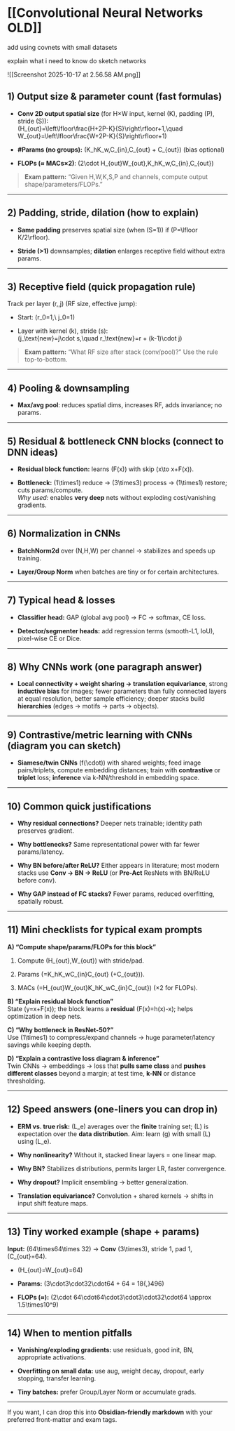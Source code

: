
# [[Convolutional Neural Networks OLD]]

add using covnets with small datasets

explain what i need to know do sketch networks

![[Screenshot 2025-10-17 at 2.56.58 AM.png]]

## 1) Output size & parameter count (fast formulas)

- **Conv 2D output spatial size** (for H×W input, kernel (K), padding (P), stride (S)):  
    (H_{out}=\left\lfloor\frac{H+2P-K}{S}\right\rfloor+1,\quad W_{out}=\left\lfloor\frac{W+2P-K}{S}\right\rfloor+1)
    
- **#Params (no groups):** (K_hK_w,C_{in},C_{out} + C_{out}) (bias optional)
    
- **FLOPs (≈ MACs×2)**: (2\cdot H_{out}W_{out},K_hK_w,C_{in},C_{out})
    

> **Exam pattern:** “Given H,W,K,S,P and channels, compute output shape/parameters/FLOPs.”

---

## 2) Padding, stride, dilation (how to explain)

- **Same padding** preserves spatial size (when (S=1)) if (P=\lfloor K/2\rfloor).
    
- **Stride (>1)** downsamples; **dilation** enlarges receptive field without extra params.
    

---

## 3) Receptive field (quick propagation rule)

Track per layer (r,,j) (RF size, effective jump):

- Start: (r_0=1,\ j_0=1)
    
- Layer with kernel (k), stride (s):  
    (j_\text{new}=j\cdot s,\quad r_\text{new}=r + (k-1)\cdot j)
    

> **Exam pattern:** “What RF size after stack (conv/pool)?” Use the rule top-to-bottom.

---

## 4) Pooling & downsampling

- **Max/avg pool**: reduces spatial dims, increases RF, adds invariance; no params.
    

---

## 5) Residual & bottleneck CNN blocks (connect to DNN ideas)

- **Residual block function:** learns (F(x)) with skip (x\to x+F(x)).
    
- **Bottleneck:** (1\times1) reduce → (3\times3) process → (1\times1) restore; cuts params/compute.  
    _Why used:_ enables **very deep** nets without exploding cost/vanishing gradients.
    

---

## 6) Normalization in CNNs

- **BatchNorm2d** over (N,H,W) per channel → stabilizes and speeds up training.
    
- **Layer/Group Norm** when batches are tiny or for certain architectures.
    

---

## 7) Typical head & losses

- **Classifier head:** GAP (global avg pool) → FC → softmax, CE loss.
    
- **Detector/segmenter heads:** add regression terms (smooth-L1, IoU), pixel-wise CE or Dice.
    

---

## 8) Why CNNs work (one paragraph answer)

- **Local connectivity + weight sharing → translation equivariance**, strong **inductive bias** for images; fewer parameters than fully connected layers at equal resolution, better sample efficiency; deeper stacks build **hierarchies** (edges → motifs → parts → objects).
    

---

## 9) Contrastive/metric learning with CNNs (diagram you can sketch)

- **Siamese/twin CNNs** (f(\cdot)) with shared weights; feed image pairs/triplets, compute embedding distances; train with **contrastive** or **triplet** loss; **inference** via k-NN/threshold in embedding space.
    

---

## 10) Common quick justifications

- **Why residual connections?** Deeper nets trainable; identity path preserves gradient.
    
- **Why bottlenecks?** Same representational power with far fewer params/latency.
    
- **Why BN before/after ReLU?** Either appears in literature; most modern stacks use **Conv → BN → ReLU** (or **Pre-Act** ResNets with BN/ReLU before conv).
    
- **Why GAP instead of FC stacks?** Fewer params, reduced overfitting, spatially robust.
    

---

## 11) Mini checklists for typical exam prompts

**A) “Compute shape/params/FLOPs for this block”**

1. Compute (H_{out},W_{out}) with stride/pad.
    
2. Params (=K_hK_wC_{in}C_{out} (+C_{out})).
    
3. MACs (=H_{out}W_{out}K_hK_wC_{in}C_{out}) (×2 for FLOPs).
    

**B) “Explain residual block function”**  
State (y=x+F(x)); the block learns a **residual** (F(x)=h(x)-x); helps optimization in deep nets.

**C) “Why bottleneck in ResNet-50?”**  
Use (1\times1) to compress/expand channels → huge parameter/latency savings while keeping depth.

**D) “Explain a contrastive loss diagram & inference”**  
Twin CNNs → embeddings → loss that **pulls same class** and **pushes different classes** beyond a margin; at test time, **k-NN** or distance thresholding.

---

## 12) Speed answers (one-liners you can drop in)

- **ERM vs. true risk:** (L_e) averages over the **finite** training set; (L) is expectation over the **data distribution**. Aim: learn (g) with small (L) using (L_e).
    
- **Why nonlinearity?** Without it, stacked linear layers = one linear map.
    
- **Why BN?** Stabilizes distributions, permits larger LR, faster convergence.
    
- **Why dropout?** Implicit ensembling → better generalization.
    
- **Translation equivariance?** Convolution + shared kernels → shifts in input shift feature maps.
    

---

## 13) Tiny worked example (shape + params)

**Input:** (64\times64\times 32) → **Conv** (3\times3), stride 1, pad 1, (C_{out}=64).

- (H_{out}=W_{out}=64)
    
- **Params:** (3\cdot3\cdot32\cdot64 + 64 = 18{,}496)
    
- **FLOPs (≈):** (2\cdot 64\cdot64\cdot3\cdot3\cdot32\cdot64 \approx 1.5\times10^9)
    

---

## 14) When to mention pitfalls

- **Vanishing/exploding gradients:** use residuals, good init, BN, appropriate activations.
    
- **Overfitting on small data:** use aug, weight decay, dropout, early stopping, transfer learning.
    
- **Tiny batches:** prefer Group/Layer Norm or accumulate grads.
    

---

If you want, I can drop this into **Obsidian-friendly markdown** with your preferred front-matter and exam tags.